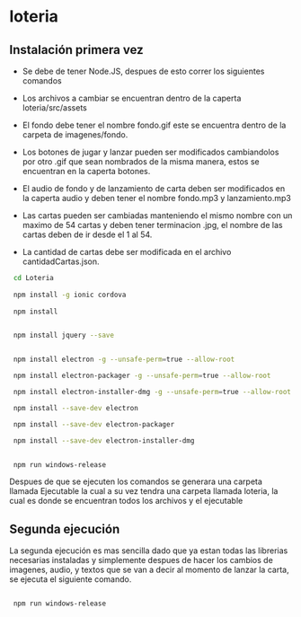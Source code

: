 # loteria

## Instalación primera vez

* Se debe de tener Node.JS, despues de esto correr los siguientes comandos

* Los archivos a cambiar se encuentran dentro de la caperta loteria/src/assets

* El fondo debe tener el nombre fondo.gif este se encuentra dentro de la carpeta de imagenes/fondo.

* Los botones de jugar y lanzar pueden ser modificados cambiandolos por otro .gif que sean nombrados de la misma manera, estos se encuentran en la caperta botones.

* El audio de fondo y de lanzamiento de carta deben ser modificados en la caperta audio y deben tener el nombre fondo.mp3 y lanzamiento.mp3

* Las cartas pueden ser cambiadas manteniendo el mismo nombre con un maximo de 54 cartas y deben tener terminacion .jpg, el nombre de las cartas deben de ir desde el 1 al 54.

*  La cantidad de cartas debe ser modificada en el archivo cantidadCartas.json.



```bash
 cd Loteria
 
 npm install -g ionic cordova
 
 npm install

```
```bash

 npm install jquery --save

```
```bash

 npm install electron -g --unsafe-perm=true --allow-root

 npm install electron-packager -g --unsafe-perm=true --allow-root

 npm install electron-installer-dmg -g --unsafe-perm=true --allow-root

```

```bash
 npm install --save-dev electron

 npm install --save-dev electron-packager

 npm install --save-dev electron-installer-dmg
```

```bash

 npm run windows-release

```

Despues de que se ejecuten los comandos se generara una carpeta llamada Ejecutable la cual a su vez tendra una carpeta llamada loteria, la cual es donde se encuentran todos los archivos y el ejecutable

## Segunda ejecución 

La segunda ejecución es mas sencilla dado que ya estan todas las librerias necesarias instaladas y simplemente despues de hacer los cambios de imagenes, audio, y textos que se van a decir al momento de lanzar la carta, se ejecuta el siguiente comando.

```bash

 npm run windows-release

```